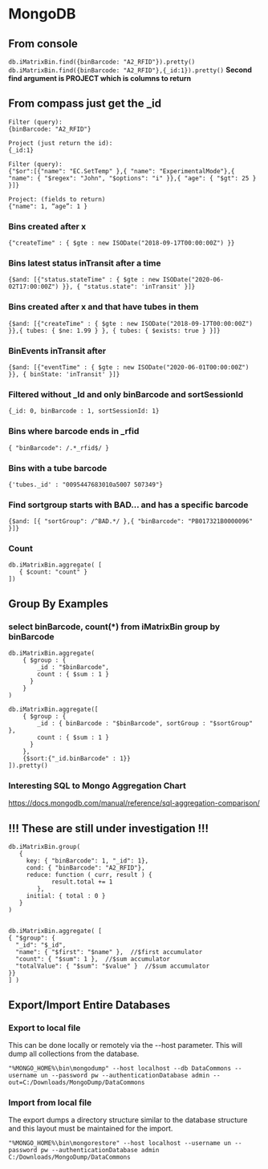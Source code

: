 # MongoDB

## From console
`db.iMatrixBin.find({binBarcode: "A2_RFID"}).pretty()`
`db.iMatrixBin.find({binBarcode: "A2_RFID"},{_id:1}).pretty()`
**Second find argument is PROJECT which is columns to return**
 
## From compass just get the _id
```
Filter (query):
{binBarcode: "A2_RFID"}

Project (just return the id):
{_id:1}
```

```
Filter (query): 
{"$or":[{"name": "EC.SetTemp" },{ "name": "ExperimentalMode"},{ "name": { "$regex": "John", "$options": "i" }},{ "age": { "$gt": 25 } }]} 

Project: (fields to return) 
{"name": 1, “age”: 1 } 
```
 
### Bins created after x
`{"createTime" : { $gte : new ISODate("2018-09-17T00:00:00Z") }}`
 
### Bins latest status inTransit after a time
`{$and: [{"status.stateTime" : { $gte : new ISODate("2020-06-02T17:00:00Z") }}, { "status.state": 'inTransit' }]}` 
### Bins created after x and that have tubes in them
`{$and: [{"createTime" : { $gte : new ISODate("2018-09-17T00:00:00Z") }},{ tubes: { $ne: 1.99 } }, { tubes: { $exists: true } }]}` 
### BinEvents inTransit after 
`{$and: [{"eventTime" : { $gte : new ISODate("2020-06-01T00:00:00Z") }}, { binState: 'inTransit' }]}` 

### Filtered without _Id and only binBarcode and sortSessionId
`{_id: 0, binBarcode : 1, sortSessionId: 1}` 

### Bins where barcode ends in _rfid
`{ "binBarcode": /.*_rfid$/ }`
 
### Bins with a tube barcode
`{'tubes._id' : "0095447683010a5007 507349"}`
 
### Find sortgroup starts with BAD... and has a specific barcode
`{$and: [{ "sortGroup": /^BAD.*/ },{ "binBarcode": "PB017321B0000096" }]}`
 
### Count
```
db.iMatrixBin.aggregate( [
   { $count: "count" }
])
```
 
## Group By Examples
### select binBarcode, count(*) from iMatrixBin group by binBarcode
```
db.iMatrixBin.aggregate(
    { $group : { 
        _id : "$binBarcode",
        count : { $sum : 1 } 
      } 
    }
)    
 
db.iMatrixBin.aggregate([
    { $group : { 
        _id : { binBarcode : "$binBarcode", sortGroup : "$sortGroup" },
        count : { $sum : 1 } 
      } 
    },
    {$sort:{"_id.binBarcode" : 1}}
]).pretty()    
```

### Interesting SQL to Mongo Aggregation Chart 
https://docs.mongodb.com/manual/reference/sql-aggregation-comparison/
 
 
## !!! These are still under investigation !!!
```
db.iMatrixBin.group(
   {
     key: { "binBarcode": 1, "_id": 1},
     cond: { "binBarcode": "A2_RFID"},
     reduce: function ( curr, result ) { 
            result.total += 1
        },
     initial: { total : 0 }
   }
)
 
 
db.iMatrixBin.aggregate( [
{ "$group": {
  "_id": "$_id",
  "name": { "$first": "$name" },  //$first accumulator
  "count": { "$sum": 1 },  //$sum accumulator
  "totalValue": { "$sum": "$value" }  //$sum accumulator
}}
] )
```

## Export/Import Entire Databases

### Export to local file
This can be done locally or remotely via the --host parameter.
This will dump all collections from the database.
```
"%MONGO_HOME%\bin\mongodump" --host localhost --db DataCommons --username un --password pw --authenticationDatabase admin --out=C:/Downloads/MongoDump/DataCommons 
```
### Import from local file
The export dumps a directory structure similar to the database structure and this layout must be maintained for the import.
```
"%MONGO_HOME%\bin\mongorestore" --host localhost --username un --password pw --authenticationDatabase admin C:/Downloads/MongoDump/DataCommons 
```

